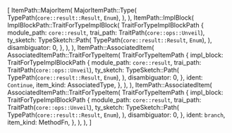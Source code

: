 [
    ItemPath::MajorItem(
        MajorItemPath::Type(
            TypePath(`core::result::Result`, `Enum`),
        ),
    ),
    ItemPath::ImplBlock(
        ImplBlockPath::TraitForTypeImplBlock(
            TraitForTypeImplBlockPath {
                module_path: `core::result`,
                trai_path: TraitPath(`core::ops::Unveil`),
                ty_sketch: TypeSketch::Path(
                    TypePath(`core::result::Result`, `Enum`),
                ),
                disambiguator: 0,
            },
        ),
    ),
    ItemPath::AssociatedItem(
        AssociatedItemPath::TraitForTypeItem(
            TraitForTypeItemPath {
                impl_block: TraitForTypeImplBlockPath {
                    module_path: `core::result`,
                    trai_path: TraitPath(`core::ops::Unveil`),
                    ty_sketch: TypeSketch::Path(
                        TypePath(`core::result::Result`, `Enum`),
                    ),
                    disambiguator: 0,
                },
                ident: `Continue`,
                item_kind: AssociatedType,
            },
        ),
    ),
    ItemPath::AssociatedItem(
        AssociatedItemPath::TraitForTypeItem(
            TraitForTypeItemPath {
                impl_block: TraitForTypeImplBlockPath {
                    module_path: `core::result`,
                    trai_path: TraitPath(`core::ops::Unveil`),
                    ty_sketch: TypeSketch::Path(
                        TypePath(`core::result::Result`, `Enum`),
                    ),
                    disambiguator: 0,
                },
                ident: `branch`,
                item_kind: MethodFn,
            },
        ),
    ),
]